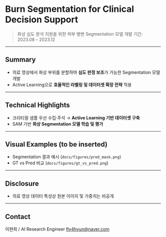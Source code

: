 # Burn Segmentation for Clinical Decision Support

> 화상 심도 분석 지원을 위한 피부 병변 Segmentation 모델 개발
> 기간: 2023.08 – 2023.12

---

## Summary

* 의료 영상에서 화상 부위를 분할하여 **심도 판정 보조**가 가능한 Segmentation 모델 개발
* Active Learning으로 **효율적인 라벨링 및 데이터셋 확장 전략** 적용

---

## Technical Highlights

* 크리티컬 샘플 우선 수집·주석 → **Active Learning 기반 데이터셋 구축**
* SAM 기반 **화상 Segmentation 모델 학습 및 평가**

---

## Visual Examples (to be inserted)

* Segmentation 결과 예시 (`docs/figures/pred_mask.png`)
* GT vs Pred 비교 (`docs/figures/gt_vs_pred.png`)

---

## Disclosure

* 의료 영상 데이터 특성상 원본 이미지 및 가중치는 비공개

---

## Contact

이현희 / AI Research Engineer
[fly4hyun@naver.com](mailto:fly4hyun@naver.com)
